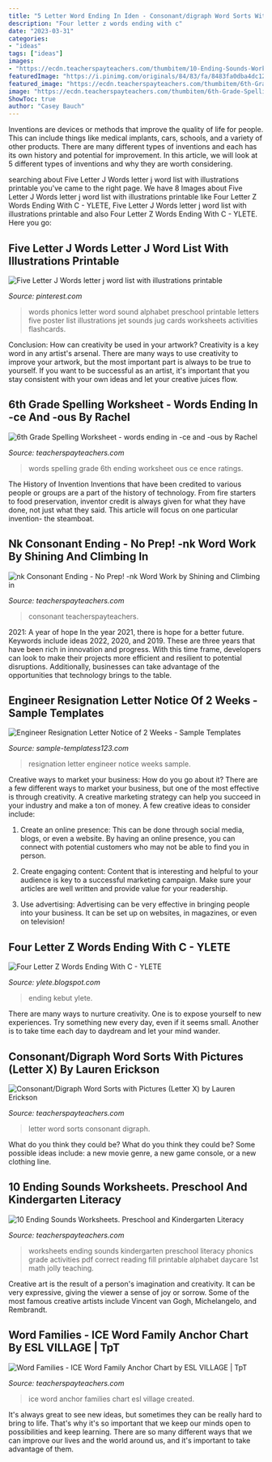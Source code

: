 ```yaml
---
title: "5 Letter Word Ending In Iden - Consonant/digraph Word Sorts With Pictures (letter X) By Lauren Erickson"
description: "Four letter z words ending with c"
date: "2023-03-31"
categories:
- "ideas"
tags: ["ideas"]
images:
- "https://ecdn.teacherspayteachers.com/thumbitem/10-Ending-Sounds-Worksheets-Preschool-and-Kindergarten-Literacy-Worksheets--2290196-1523430755/original-2290196-1.jpg"
featuredImage: "https://i.pinimg.com/originals/84/83/fa/8483fa0dba4dc1242e50a818b2d4cc06.jpg"
featured_image: "https://ecdn.teacherspayteachers.com/thumbitem/6th-Grade-Spelling-Worksheet-words-ending-in-ence-and-ous-1822641-1438352543/original-1822641-1.jpg"
image: "https://ecdn.teacherspayteachers.com/thumbitem/6th-Grade-Spelling-Worksheet-words-ending-in-ence-and-ous-1822641-1438352543/original-1822641-1.jpg"
ShowToc: true
author: "Casey Bauch"
---
```



Inventions are devices or methods that improve the quality of life for people. This can include things like medical implants, cars, schools, and a variety of other products. There are many different types of inventions and each has its own history and potential for improvement. In this article, we will look at 5 different types of inventions and why they are worth considering.

	

		
searching about Five Letter J Words letter j word list with illustrations printable you've came to the right page. We have 8 Images about Five Letter J Words letter j word list with illustrations printable like Four Letter Z Words Ending With C - YLETE, Five Letter J Words letter j word list with illustrations printable and also Four Letter Z Words Ending With C - YLETE. Here you go:
		
    
## Five Letter J Words Letter J Word List With Illustrations Printable

<img loading=lazy src="https://i.pinimg.com/736x/50/9b/75/509b759d8a44e09aa058c9ade27df988.jpg" onerror="this.onerror=null;this.src='https://tse3.mm.bing.net/th?id=OIP.MkguDEfDb8bed75claZtMQAAAA&amp;pid=15.1';" alt="Five Letter J Words letter j word list with illustrations printable">

_Source: pinterest.com_

>words phonics letter word sound alphabet preschool printable letters five poster list illustrations jet sounds jug cards worksheets activities flashcards. 

	

Conclusion: How can creativity be used in your artwork?
Creativity is a key word in any artist's arsenal. There are many ways to use creativity to improve your artwork, but the most important part is always to be true to yourself. If you want to be successful as an artist, it's important that you stay consistent with your own ideas and let your creative juices flow.

    
## 6th Grade Spelling Worksheet - Words Ending In -ce And -ous By Rachel

<img loading=lazy src="https://ecdn.teacherspayteachers.com/thumbitem/6th-Grade-Spelling-Worksheet-words-ending-in-ence-and-ous-1822641-1438352543/original-1822641-1.jpg" onerror="this.onerror=null;this.src='https://tse4.mm.bing.net/th?id=OIP.-tKRS5KfWuwnNfDhIOcq1gAAAA&amp;pid=15.1';" alt="6th Grade Spelling Worksheet - words ending in -ce and -ous by Rachel">

_Source: teacherspayteachers.com_

>words spelling grade 6th ending worksheet ous ce ence ratings. 

	

The History of Invention
Inventions that have been credited to various people or groups are a part of the history of technology. From fire starters to food preservation, inventor credit is always given for what they have done, not just what they said. This article will focus on one particular invention- the steamboat.

    
## Nk Consonant Ending - No Prep! -nk Word Work By Shining And Climbing In

<img loading=lazy src="https://ecdn.teacherspayteachers.com/thumbitem/nk-Consonant-Ending-No-Prep-nk-Word-Work-3736145-1541929324/original-3736145-4.jpg" onerror="this.onerror=null;this.src='https://tse2.mm.bing.net/th?id=OIP.Q2py7GSILChXMQ-TEL4YdwAAAA&amp;pid=15.1';" alt="nk Consonant Ending - No Prep! -nk Word Work by Shining and Climbing in">

_Source: teacherspayteachers.com_

>consonant teacherspayteachers. 

	

2021: A year of hope
In the year 2021, there is hope for a better future. Keywords include ideas 2022, 2020, and 2019. These are three years that have been rich in innovation and progress. With this time frame, developers can look to make their projects more efficient and resilient to potential disruptions. Additionally, businesses can take advantage of the opportunities that technology brings to the table.

    
## Engineer Resignation Letter Notice Of 2 Weeks - Sample Templates

<img loading=lazy src="https://www.sample-templatess123.com/wp-content/uploads/2016/03/Engineer-Resignation-Letter-Notice-of-2-Weeks.jpg" onerror="this.onerror=null;this.src='https://tse2.mm.bing.net/th?id=OIP.aVY6Cnm8tiBYeX9OX3zCRwHaH2&amp;pid=15.1';" alt="Engineer Resignation Letter Notice of 2 Weeks - Sample Templates">

_Source: sample-templatess123.com_

>resignation letter engineer notice weeks sample. 

	

Creative ways to market your business: How do you go about it?
There are a few different ways to market your business, but one of the most effective is through creativity. A creative marketing strategy can help you succeed in your industry and make a ton of money. A few creative ideas to consider include: 
1. Create an online presence: This can be done through social media, blogs, or even a website. By having an online presence, you can connect with potential customers who may not be able to find you in person. 

2. Create engaging content: Content that is interesting and helpful to your audience is key to a successful marketing campaign. Make sure your articles are well written and provide value for your readership. 

3. Use advertising: Advertising can be very effective in bringing people into your business. It can be set up on websites, in magazines, or even on television!

    
## Four Letter Z Words Ending With C - YLETE

<img loading=lazy src="https://i.pinimg.com/originals/84/83/fa/8483fa0dba4dc1242e50a818b2d4cc06.jpg" onerror="this.onerror=null;this.src='https://tse1.mm.bing.net/th?id=OIP.glLluVTM7M2QCBczwE30FwHaJ3&amp;pid=15.1';" alt="Four Letter Z Words Ending With C - YLETE">

_Source: ylete.blogspot.com_

>ending kebut ylete. 

	

There are many ways to nurture creativity. One is to expose yourself to new experiences. Try something new every day, even if it seems small. Another is to take time each day to daydream and let your mind wander.

    
## Consonant/Digraph Word Sorts With Pictures (Letter X) By Lauren Erickson

<img loading=lazy src="https://ecdn.teacherspayteachers.com/thumbitem/ConsonantDigraph-Word-Sorts-with-Pictures-Letter-X-1197144-1500873381/original-1197144-1.jpg" onerror="this.onerror=null;this.src='https://tse1.mm.bing.net/th?id=OIP.y7LJHlNvi6xLsh-BX2nNCwHaJm&amp;pid=15.1';" alt="Consonant/Digraph Word Sorts with Pictures (Letter X) by Lauren Erickson">

_Source: teacherspayteachers.com_

>letter word sorts consonant digraph. 

	

What do you think they could be?
What do you think they could be? Some possible ideas include: a new movie genre, a new game console, or a new clothing line.

    
## 10 Ending Sounds Worksheets. Preschool And Kindergarten Literacy

<img loading=lazy src="https://ecdn.teacherspayteachers.com/thumbitem/10-Ending-Sounds-Worksheets-Preschool-and-Kindergarten-Literacy-Worksheets--2290196-1523430755/original-2290196-1.jpg" onerror="this.onerror=null;this.src='https://tse2.mm.bing.net/th?id=OIP.TMTe-bJv9k6XjnICpT4MYAHaJ2&amp;pid=15.1';" alt="10 Ending Sounds Worksheets. Preschool and Kindergarten Literacy">

_Source: teacherspayteachers.com_

>worksheets ending sounds kindergarten preschool literacy phonics grade activities pdf correct reading fill printable alphabet daycare 1st math jolly teaching. 

	

Creative art is the result of a person's imagination and creativity. It can be very expressive, giving the viewer a sense of joy or sorrow. Some of the most famous creative artists include Vincent van Gogh, Michelangelo, and Rembrandt.

    
## Word Families - ICE Word Family Anchor Chart By ESL VILLAGE | TpT

<img loading=lazy src="https://ecdn.teacherspayteachers.com/thumbitem/Word-Families-ICE-Word-Family-Anchor-Chart-5811525-1595504037/original-5811525-3.jpg" onerror="this.onerror=null;this.src='https://tse1.mm.bing.net/th?id=OIP.2TGh3hCxa-yh3Qnl0isPCgAAAA&amp;pid=15.1';" alt="Word Families - ICE Word Family Anchor Chart by ESL VILLAGE | TpT">

_Source: teacherspayteachers.com_

>ice word anchor families chart esl village created. 

	

It's always great to see new ideas, but sometimes they can be really hard to bring to life. That's why it's so important that we keep our minds open to possibilities and keep learning. There are so many different ways that we can improve our lives and the world around us, and it's important to take advantage of them.

